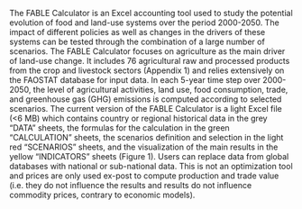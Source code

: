 The FABLE Calculator is an Excel accounting tool used to study the potential evolution of food and land-use systems over the period 2000-2050. The impact of different policies as well as changes in the drivers of these systems can be tested through the combination of a large number of scenarios. The FABLE Calculator focuses on agriculture as the main driver of land-use change. It includes 76 agricultural raw and processed products from the crop and livestock sectors (Appendix 1) and relies extensively on the FAOSTAT database for input data. In each 5-year time step over 2000-2050, the level of agricultural activities, land use, food consumption, trade, and greenhouse gas (GHG) emissions is computed according to selected scenarios. The current version of the FABLE Calculator is a light Excel file (<6 MB) which contains country or regional historical data in the grey “DATA” sheets, the formulas for the calculation in the green “CALCULATION” sheets, the scenarios definition and selection in the light red “SCENARIOS” sheets, and the visualization of the main results in the yellow “INDICATORS” sheets (Figure 1). Users can replace data from global databases with national or sub-national data. This is not an optimization tool and prices are only used ex-post to compute production and trade value (i.e. they do not influence the results and results do not influence commodity prices, contrary to economic models).